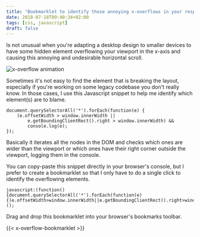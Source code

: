 ```yaml
---
title: "Bookmarklet to identify those annoying x-overflows in your responsive site"
date: 2018-07-18T09:40:34+02:00
tags: [css, javascript]
draft: false
---
```


Is not unusual when you're adapting a desktop design to smaller devices to have some hidden element overflowing your
viewport in the x-axis and causing this annoying and undesirable horizontal scroll.

![x-overflow animation](/img/x-overflow.gif)

Sometimes it's not easy to find the element that is breaking the layout, especially if you're working on some legacy
codebase you don't really know. In those cases, I use this Javascript snippet to help me identify which element(s) are
to blame.

    document.querySelectorAll('*').forEach(function(e) {
        (e.offsetWidth > window.innerWidth ||
            e.getBoundingClientRect().right > window.innerWidth) &&
            console.log(e);
    });

Basically it iterates all the nodes in the DOM and checks which ones are wider than the viewport or which ones have
their right corner outside the viewport, logging them in the console.

You can copy-paste this snippet directly in your browser's console, but I prefer to create a bookmarklet so that I only
have to do a single click to identify the overflowing elements.

    javascript:(function(){document.querySelectorAll('*').forEach(function(e){(e.offsetWidth>window.innerWidth||e.getBoundingClientRect().right>window.innerWidth)&&console.log(e)})})();

Drag and drop this bookmarklet into your browser's bookmarks toolbar.

{{< x-overflow-bookmarklet >}}

